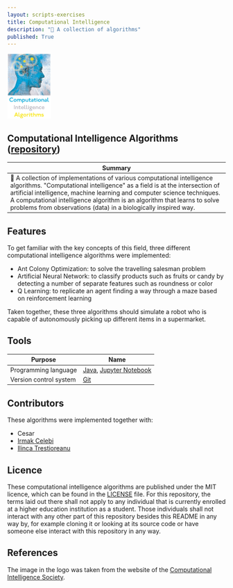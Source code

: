 ```yaml
---
layout: scripts-exercises
title: Computational Intelligence
description: "🧠 A collection of algorithms"
published: True
---
```


<img src= "/assets/scripts-exercises/computational-intelligence-algorithms/computational_intelligence_algorithms_logo.JPG" alt="Computational Intelligence Algorithms Logo" width="20%">

## Computational Intelligence Algorithms ([repository](https://github.com/johanneshagspiel/computational-intelligence-algorithms))

| Summary  |
| -------------------------------------------------- |
| 🧠 A collection of implementations of various computational intelligence algorithms. "Computational intelligence" as a field is at the intersection of artificial intelligence, machine learning and computer science techniques. A computational intelligence algorithm is an algorithm that learns to solve problems from observations (data) in a biologically inspired way. |

## Features

To get familiar with the key concepts of this field, three different computational intelligence algorithms were implemented:

- Ant Colony Optimization: to solve the travelling salesman problem
- Artificial Neural Network: to classify products such as fruits or candy by detecting a number of separate features such as roundness or color 
- Q Learning: to replicate an agent finding a way through a maze based on reinforcement learning

Taken together, these three algorithms should simulate a robot who is capable of autonomously picking up different items in a supermarket.

## Tools

| Purpose               | Name                                                                      |
|-----------------------|---------------------------------------------------------------------------|
| Programming language   | [Java](https://openjdk.org/), [Jupyter Notebook](https://jupyter.org/) |
| Version control system | [Git](https://git-scm.com/)                                               |

## Contributors

These algorithms were implemented together with:

- Cesar
- [Irmak Celebi](https://github.com/irmakcelebi)
- [Ilinca Trestioreanu](https://github.com/ilincatr)

## Licence

These computational intelligence algorithms are published under the MIT licence, which can be found in the [LICENSE](LICENSE) file. For this repository, the terms laid out there shall not apply to any individual that is currently enrolled at a higher education institution as a student. Those individuals shall not interact with any other part of this repository besides this README in any way by, for example cloning it or looking at its source code or have someone else interact with this repository in any way.

## References

The image in the logo was taken from the website of the [Computational Intelligence Society](https://cis.ieee.org/images/files/slideshow/04mci04-cover1.jpg). 
